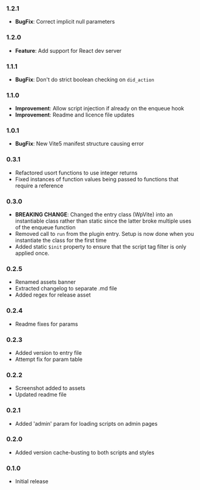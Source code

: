 ### 1.2.1

- **BugFix**: Correct implicit null parameters

### 1.2.0

- **Feature**: Add support for React dev server

### 1.1.1

- **BugFix**: Don't do strict boolean checking on `did_action`

### 1.1.0

- **Improvement**: Allow script injection if already on the enqueue hook
- **Improvement**: Readme and licence file updates

### 1.0.1

- **BugFix**: New Vite5 manifest structure causing error

### 0.3.1

- Refactored usort functions to use integer returns
- Fixed instances of function values being passed to functions that require a reference

### 0.3.0

- **BREAKING CHANGE**: Changed the entry class (WpVite) into an instantiable class rather than static since the latter broke multiple uses of the enqueue function
- Removed call to `run` from the plugin entry. Setup is now done when you instantiate the class for the first time
- Added static `$init` property to ensure that the script tag filter is only applied once.

### 0.2.5

- Renamed assets banner
- Extracted changelog to separate .md file
- Added regex for release asset

### 0.2.4

- Readme fixes for params

### 0.2.3

- Added version to entry file
- Attempt fix for param table

### 0.2.2

- Screenshot added to assets
- Updated readme file

### 0.2.1

- Added 'admin' param for loading scripts on admin pages

### 0.2.0

- Added version cache-busting to both scripts and styles

### 0.1.0

- Initial release
